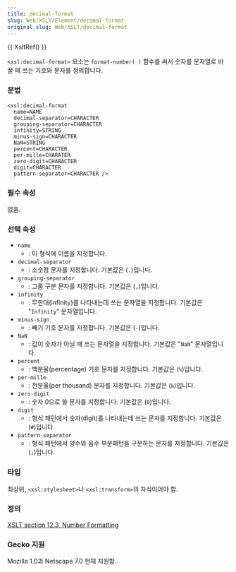 ```yaml
---
title: decimal-format
slug: Web/XSLT/Element/decimal-format
original_slug: Web/XSLT/decimal-format
---
```


{{ XsltRef() }}

`<xsl:decimal-format>` 요소는
`format-number( )`
함수를 써서 숫자를 문자열로 바꿀 때 쓰는 기호와 문자를 정의합니다.

### 문법

```
<xsl:decimal-format
  name=NAME
  decimal-separator=CHARACTER
  grouping-separator=CHARACTER
  infinity=STRING
  minus-sign=CHARACTER
  NaN=STRING
  percent=CHARACTER
  per-mille=CHARATER
  zero-digit=CHARACTER
  digit=CHARACTER
  pattern-separator=CHARACTER />
```

### 필수 속성

없음.

### 선택 속성

- `name`
  - : 이 형식에 이름을 지정합니다.
- `decimal-separator`
  - : 소숫점 문자를 지정합니다. 기본값은 (`.`)입니다.
- `grouping-separator`
  - : 그룹 구분 문자를 지정합니다. 기본값은 (`,`)입니다.
- `infinity`
  - : 무한대(infinity)를 나타내는데 쓰는 문자열을 지정합니다. 기본값은 "`Infinity`" 문자열입니다.
- `minus-sign`
  - : 빼기 기호 문자를 지정합니다. 기본값은 (`-`)입니다.
- `NaN`
  - : 값이 숫자가 아닐 때 쓰는 문자열을 지정합니다. 기본값은 "`NaN`" 문자열입니다.
- `percent`
  - : 백분율(percentage) 기호 문자를 지정합니다. 기본값은 (`%`)입니다.
- `per-mille`
  - : 천분율(per thousand) 문자를 지정합니다. 기본값은 (`‰`)입니다.
- `zero-digit`
  - : 숫자 0으로 쓸 문자를 지정합니다. 기본값은 (`0`)입니다.
- `digit`
  - : 형식 패턴에서 숫자(digit)를 나타내는데 쓰는 문자를 지정합니다. 기본값은 (`#`)입니다.
- `pattern-separator`
  - : 형식 패턴에서 양수와 음수 부분패턴을 구분하는 문자를 지정합니다. 기본값은 (`;`)입니다.

### 타입

최상위, `<xsl:stylesheet>`나 `<xsl:transform>`의 자식이어야 함.

### 정의

[XSLT section 12.3, Number Formatting](http://www.w3.org/TR/xslt#format-number)

### Gecko 지원

Mozilla 1.0과 Netscape 7.0 현재 지원함.

